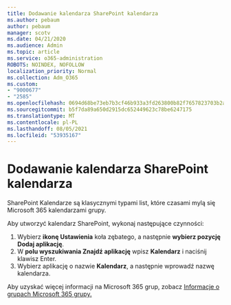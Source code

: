 ```yaml
---
title: Dodawanie kalendarza SharePoint kalendarza
ms.author: pebaum
author: pebaum
manager: scotv
ms.date: 04/21/2020
ms.audience: Admin
ms.topic: article
ms.service: o365-administration
ROBOTS: NOINDEX, NOFOLLOW
localization_priority: Normal
ms.collection: Adm_O365
ms.custom:
- "9000677"
- "2585"
ms.openlocfilehash: 0694d68be73eb7b3cf46b933a3fd263800b82f7657823703b2a6bf175eca6409
ms.sourcegitcommit: b5f7da89a650d2915dc652449623c78be6247175
ms.translationtype: MT
ms.contentlocale: pl-PL
ms.lasthandoff: 08/05/2021
ms.locfileid: "53935167"
---
```

# <a name="add-a-sharepoint-calendar"></a>Dodawanie kalendarza SharePoint kalendarza

SharePoint Kalendarze są klasycznymi typami list, które czasami mylą się Microsoft 365 kalendarzami grupy.
 
Aby utworzyć kalendarz SharePoint, wykonaj następujące czynności:
 
1.  Wybierz **ikonę Ustawienia** koła zębatego, a następnie **wybierz pozycję Dodaj aplikację**.
2.  W **polu wyszukiwania Znajdź aplikację** wpisz **Kalendarz** i naciśnij klawisz Enter.
3.  Wybierz aplikację o nazwie **Kalendarz**, a następnie wprowadź nazwę kalendarza.

Aby uzyskać więcej informacji na Microsoft 365 grup, zobacz [Informacje o grupach Microsoft 365 grupy.](https://support.office.com/article/Learn-about-Office-365-groups-b565caa1-5c40-40ef-9915-60fdb2d97fa2)

